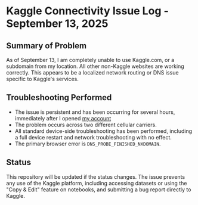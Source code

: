 # Kaggle Connectivity Issue Log - September 13, 2025

## Summary of Problem

As of September 13, I am completely unable to use Kaggle.com, or a subdomain from my location. All other non-Kaggle websites are working correctly. This appears to be a localized network routing or DNS issue specific to Kaggle's services.

## Troubleshooting Performed

- The issue is persistent and has been occurring for several hours, immediately after I opened [my account](https://www.kaggle.com/eeshvardas)
- The problem occurs across two different cellular carriers.
- All standard device-side troubleshooting has been performed, including a full device restart and network troubleshooting with no effect.
- The primary browser error is `DNS_PROBE_FINISHED_NXDOMAIN`.

## Status

This repository will be updated if the status changes. The issue prevents any use of the Kaggle platform, including accessing datasets or using the "Copy & Edit" feature on notebooks, and submitting a bug report directly to Kaggle.
